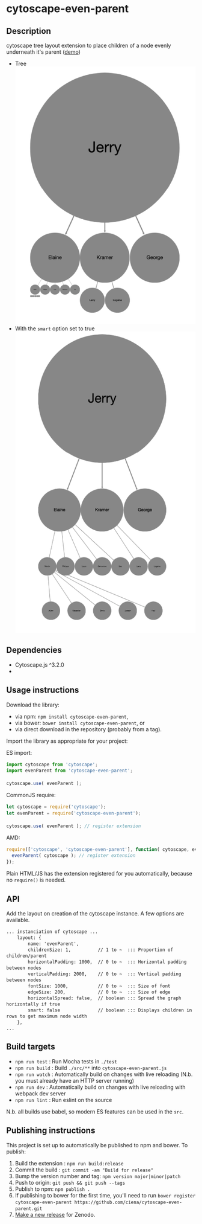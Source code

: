 cytoscape-even-parent
================================================================================


## Description

cytoscape tree layout extension to place children of a node evenly underneath it&#39;s parent ([demo](https://mo0om.github.io/cytoscape-even-parent))
* Tree  ![Tree](images/tree.png)
* With the `smart` option set to true  ![Tree with the smart option to true](images/smart.png)

## Dependencies

 * Cytoscape.js ^3.2.0
 * <List your dependencies here please>


## Usage instructions

Download the library:
 * via npm: `npm install cytoscape-even-parent`,
 * via bower: `bower install cytoscape-even-parent`, or
 * via direct download in the repository (probably from a tag).

Import the library as appropriate for your project:

ES import:

```js
import cytoscape from 'cytoscape';
import evenParent from 'cytoscape-even-parent';

cytoscape.use( evenParent );
```

CommonJS require:

```js
let cytoscape = require('cytoscape');
let evenParent = require('cytoscape-even-parent');

cytoscape.use( evenParent ); // register extension
```

AMD:

```js
require(['cytoscape', 'cytoscape-even-parent'], function( cytoscape, evenParent ){
  evenParent( cytoscape ); // register extension
});
```

Plain HTML/JS has the extension registered for you automatically, because no `require()` is needed.


## API

Add the layout on creation of the cytoscape instance. A few options are available.

```
... instanciation of cytoscape ...
    layout: {
        name: 'evenParent',
        childrenSize: 1,          // 1 to ~  ::: Proportion of children/parent
        horizontalPadding: 1000,  // 0 to ~  ::: Horizontal padding between nodes
        verticalPadding: 2000,    // 0 to ~  ::: Vertical padding between nodes
        fontSize: 1000,           // 0 to ~  ::: Size of font
        edgeSize: 200,            // 0 to ~  ::: Size of edge
        horizontalSpread: false,  // boolean ::: Spread the graph horizontally if true
        smart: false              // boolean ::: Displays children in rows to get maximum node width
    },
...
```

## Build targets

* `npm run test` : Run Mocha tests in `./test`
* `npm run build` : Build `./src/**` into `cytoscape-even-parent.js`
* `npm run watch` : Automatically build on changes with live reloading (N.b. you must already have an HTTP server running)
* `npm run dev` : Automatically build on changes with live reloading with webpack dev server
* `npm run lint` : Run eslint on the source

N.b. all builds use babel, so modern ES features can be used in the `src`.


## Publishing instructions

This project is set up to automatically be published to npm and bower.  To publish:

1. Build the extension : `npm run build:release`
1. Commit the build : `git commit -am "Build for release"`
1. Bump the version number and tag: `npm version major|minor|patch`
1. Push to origin: `git push && git push --tags`
1. Publish to npm: `npm publish .`
1. If publishing to bower for the first time, you'll need to run `bower register cytoscape-even-parent https://github.com/ciena/cytoscape-even-parent.git`
1. [Make a new release](https://github.com/ciena/cytoscape-even-parent/releases/new) for Zenodo.
